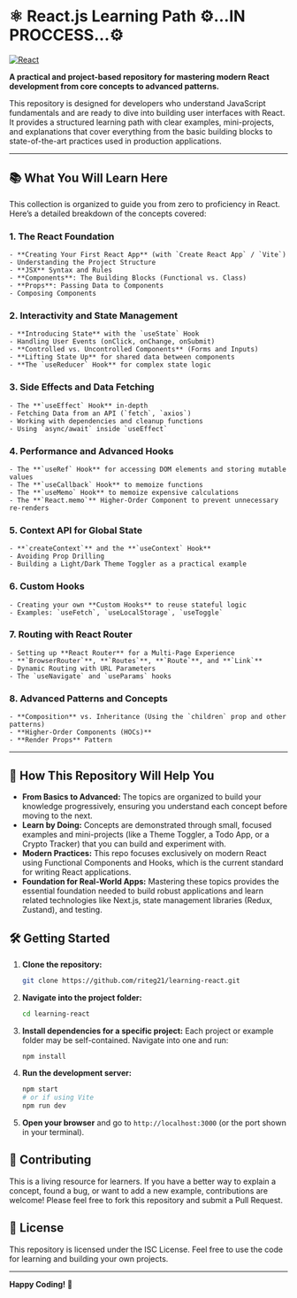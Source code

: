 # ⚛️ React.js Learning Path ⚙️...IN PROCCESS...⚙️

[![React](https://img.shields.io/badge/React-19.1-%2361DAFB?style=for-the-badge&logo=react&logoColor=white)](https://reactjs.org/)

**A practical and project-based repository for mastering modern React development from core concepts to advanced patterns.**

This repository is designed for developers who understand JavaScript fundamentals and are ready to dive into building user interfaces with React. It provides a structured learning path with clear examples, mini-projects, and explanations that cover everything from the basic building blocks to state-of-the-art practices used in production applications.

---

## 📚 What You Will Learn Here

This collection is organized to guide you from zero to proficiency in React. Here’s a detailed breakdown of the concepts covered:

### 1. **The React Foundation**
    - **Creating Your First React App** (with `Create React App` / `Vite`)
    - Understanding the Project Structure
    - **JSX** Syntax and Rules
    - **Components**: The Building Blocks (Functional vs. Class)
    - **Props**: Passing Data to Components
    - Composing Components

### 2. **Interactivity and State Management**
    - **Introducing State** with the `useState` Hook
    - Handling User Events (onClick, onChange, onSubmit)
    - **Controlled vs. Uncontrolled Components** (Forms and Inputs)
    - **Lifting State Up** for shared data between components
    - **The `useReducer` Hook** for complex state logic

### 3. **Side Effects and Data Fetching**
    - The **`useEffect` Hook** in-depth
    - Fetching Data from an API (`fetch`, `axios`)
    - Working with dependencies and cleanup functions
    - Using `async/await` inside `useEffect`

### 4. **Performance and Advanced Hooks**
    - The **`useRef` Hook** for accessing DOM elements and storing mutable values
    - The **`useCallback` Hook** to memoize functions
    - The **`useMemo` Hook** to memoize expensive calculations
    - The **`React.memo`** Higher-Order Component to prevent unnecessary re-renders

### 5. **Context API for Global State**
    - **`createContext`** and the **`useContext` Hook**
    - Avoiding Prop Drilling
    - Building a Light/Dark Theme Toggler as a practical example

### 6. **Custom Hooks**
    - Creating your own **Custom Hooks** to reuse stateful logic
    - Examples: `useFetch`, `useLocalStorage`, `useToggle`

### 7. **Routing with React Router**
    - Setting up **React Router** for a Multi-Page Experience
    - **`BrowserRouter`**, **`Routes`**, **`Route`**, and **`Link`**
    - Dynamic Routing with URL Parameters
    - The `useNavigate` and `useParams` hooks

### 8. **Advanced Patterns and Concepts**
    - **Composition** vs. Inheritance (Using the `children` prop and other patterns)
    - **Higher-Order Components (HOCs)**
    - **Render Props** Pattern

---

## 🎯 How This Repository Will Help You

*   **From Basics to Advanced:** The topics are organized to build your knowledge progressively, ensuring you understand each concept before moving to the next.
*   **Learn by Doing:** Concepts are demonstrated through small, focused examples and mini-projects (like a Theme Toggler, a Todo App, or a Crypto Tracker) that you can build and experiment with.
*   **Modern Practices:** This repo focuses exclusively on modern React using Functional Components and Hooks, which is the current standard for writing React applications.
*   **Foundation for Real-World Apps:** Mastering these topics provides the essential foundation needed to build robust applications and learn related technologies like Next.js, state management libraries (Redux, Zustand), and testing.

## 🛠 Getting Started

1.  **Clone the repository:**
    ```bash
    git clone https://github.com/riteg21/learning-react.git
    ```
2.  **Navigate into the project folder:**
    ```bash
    cd learning-react
    ```
3.  **Install dependencies for a specific project:**
    Each project or example folder may be self-contained. Navigate into one and run:
    ```bash
    npm install
    ```
4.  **Run the development server:**
    ```bash
    npm start
    # or if using Vite
    npm run dev
    ```
5.  **Open your browser** and go to `http://localhost:3000` (or the port shown in your terminal).

## 🤝 Contributing

This is a living resource for learners. If you have a better way to explain a concept, found a bug, or want to add a new example, contributions are welcome! Please feel free to fork this repository and submit a Pull Request.

## 📜 License

This repository is licensed under the ISC License. Feel free to use the code for learning and building your own projects.

---

**Happy Coding! 🚀**
